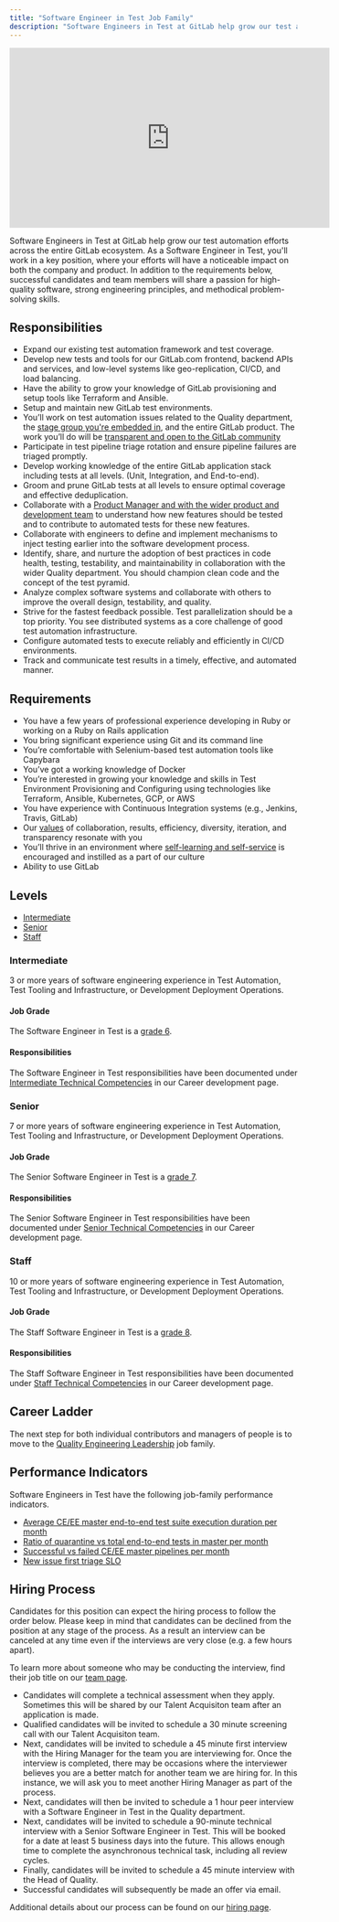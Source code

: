 ```yaml
---
title: "Software Engineer in Test Job Family"
description: "Software Engineers in Test at GitLab help grow our test automation efforts across the entire GitLab ecosystem."
---
```


<iframe width="560" height="315" src="https://www.youtube.com/embed/48x1Rok15os" frameborder="0" allow="accelerometer; autoplay; encrypted-media; gyroscope; picture-in-picture" allowfullscreen></iframe>

Software Engineers in Test at GitLab help grow our test automation efforts across the entire GitLab ecosystem.
As a Software Engineer in Test, you'll work in a key position, where your efforts will have a noticeable impact on both the company and product.
In addition to the requirements below, successful candidates and team members will share a passion for high-quality software,
strong engineering principles, and methodical problem-solving skills.

## Responsibilities

- Expand our existing test automation framework and test coverage.
- Develop new tests and tools for our GitLab.com frontend, backend APIs and services, and low-level systems like geo-replication,
CI/CD, and load balancing.
- Have the ability to grow your knowledge of GitLab provisioning and setup tools like Terraform and Ansible.
- Setup and maintain new GitLab test environments.
- You’ll work on test automation issues related to the Quality department, the [stage group you're embedded in](/handbook/product/categories/#devops-stages), and the entire GitLab product. The work you’ll do will be [transparent and open to the GitLab community](https://gitlab.com/groups/gitlab-org/-/issues?scope=all&utf8=%E2%9C%93&state=opened&label_name[]=Quality)
- Participate in test pipeline triage rotation and ensure pipeline failures are triaged promptly.
- Develop working knowledge of the entire GitLab application stack including tests at all levels. (Unit, Integration, and End-to-end).
- Groom and prune GitLab tests at all levels to ensure optimal coverage and effective deduplication.
- Collaborate with a [Product Manager and with the wider product and development team](https://about.gitlab.com/handbook/product-development-flow/#build-track) to understand how new features should be tested and to contribute to automated tests for these new features.
- Collaborate with engineers to define and implement mechanisms to inject testing earlier into the software development process.
- Identify, share, and nurture the adoption of best practices in code health, testing, testability, and maintainability in collaboration with the wider Quality department. You should champion clean code and the concept of the test pyramid.
- Analyze complex software systems and collaborate with others to improve the overall design, testability, and quality.
- Strive for the fastest feedback possible. Test parallelization should be a top priority.
You see distributed systems as a core challenge of good test automation infrastructure.
- Configure automated tests to execute reliably and efficiently in CI/CD environments.
- Track and communicate test results in a timely, effective, and automated manner.

## Requirements

- You have a few years of professional experience developing in Ruby or working on a Ruby on Rails application
- You bring significant experience using Git and its command line
- You’re comfortable with Selenium-based test automation tools like Capybara
- You’ve got a working knowledge of Docker
- You’re interested in growing your knowledge and skills in Test Environment Provisioning and Configuring using technologies like Terraform, Ansible, Kubernetes, GCP, or AWS
- You have experience with Continuous Integration systems (e.g., Jenkins, Travis, GitLab)
- Our [values](/handbook/values/) of collaboration, results, efficiency, diversity, iteration, and transparency resonate with you
- You’ll thrive in an environment where [self-learning and self-service](/handbook/company/culture/all-remote/self-service/#self-service-and-self-learning-in-onboarding) is encouraged and instilled as a part of our culture
- Ability to use GitLab

## Levels

- [Intermediate](/job-families/engineering/software-engineer-in-test/#intermediate)
- [Senior](/job-families/engineering/software-engineer-in-test/#senior)
- [Staff](/job-families/engineering/software-engineer-in-test/#staff)

### Intermediate

3 or more years of software engineering experience in Test Automation, Test Tooling and Infrastructure, or Development Deployment Operations.

#### Job Grade

The Software Engineer in Test is a [grade 6](/handbook/total-rewards/compensation/compensation-calculator/#gitlab-job-grades).

#### Responsibilities

The Software Engineer in Test responsibilities have been documented under [Intermediate Technical Competencies](https://about.gitlab.com/handbook/engineering/career-development/matrix/engineering/quality/software-engineer-in-test/intermediate/#quality) in our Career development page.

### Senior

7 or more years of software engineering experience in Test Automation, Test Tooling and Infrastructure, or Development Deployment Operations.

#### Job Grade

The Senior Software Engineer in Test is a [grade 7](/handbook/total-rewards/compensation/compensation-calculator/#gitlab-job-grades).

#### Responsibilities

The Senior Software Engineer in Test responsibilities have been documented under [Senior Technical Competencies](https://about.gitlab.com/handbook/engineering/career-development/matrix/engineering/quality/software-engineer-in-test/senior/#quality-1) in our Career development page.

### Staff

10 or more years of software engineering experience in Test Automation, Test Tooling and Infrastructure, or Development Deployment Operations.

#### Job Grade

The Staff Software Engineer in Test is a [grade 8](/handbook/total-rewards/compensation/compensation-calculator/#gitlab-job-grades).

#### Responsibilities

The Staff Software Engineer in Test responsibilities have been documented under [Staff Technical Competencies](https://about.gitlab.com/handbook/engineering/career-development/matrix/engineering/quality/software-engineer-in-test/staff/#quality) in our Career development page.

## Career Ladder

The next step for both individual contributors and managers of people is to move to the [Quality Engineering Leadership](/job-families/engineering/engineering-management-quality/) job family.

## Performance Indicators

Software Engineers in Test have the following job-family performance indicators.

- [Average CE/EE master end-to-end test suite execution duration per month](https://about.gitlab.com/handbook/engineering/quality/performance-indicators/#average-ce-ee-master-end-to-end-test-suite-execution-duration-per-month)
- [Ratio of quarantine vs total end-to-end tests in master per month](https://about.gitlab.com/handbook/engineering/quality/performance-indicators/#ratio-of-quarantine-vs-total-end-to-end-tests-in-master-per-month)
- [Successful vs failed CE/EE master pipelines per month](https://about.gitlab.com/handbook/engineering/quality/performance-indicators/#successful-vs-failed-ce-ee-master-pipelines-per-month)
- [New issue first triage SLO](https://about.gitlab.com/handbook/engineering/quality/performance-indicators/#new-issue-first-triage-slo)

## Hiring Process

Candidates for this position can expect the hiring process to follow the order below.
Please keep in mind that candidates can be declined from the position at any stage of the process.
As a result an interview can be canceled at any time even if the interviews are very close (e.g. a few hours apart).

To learn more about someone who may be conducting the interview, find their job title on our [team page](/handbook/company/team/).

- Candidates will complete a technical assessment when they apply. Sometimes this will be shared by our Talent Acquisiton team after an application is made.
- Qualified candidates will be invited to schedule a 30 minute screening call with our Talent Acquisiton team.
- Next, candidates will be invited to schedule a 45 minute first interview with the Hiring Manager for the team you are interviewing for. Once the interview is completed, there may be occasions where the interviewer believes you are a better match for another team we are hiring for. In this instance, we will ask you to meet another Hiring Manager as part of the process.
- Next, candidates will then be invited to schedule a 1 hour peer interview with a Software Engineer in Test in the Quality department.
- Next, candidates will be invited to schedule a 90-minute technical interview with a Senior Software Engineer in Test. This will be booked for a date at least 5 business days into the future. This allows enough time to complete the asynchronous technical task, including all review cycles.
- Finally, candidates will be invited to schedule a 45 minute interview with the Head of Quality.
- Successful candidates will subsequently be made an offer via email.

Additional details about our process can be found on our [hiring page](/handbook/hiring/interviewing/).
